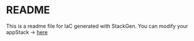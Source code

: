# README
This is a readme file for IaC generated with StackGen.
You can modify your appStack -> [here](http://main.dev.stackgen.com/appstacks/06e32090-ba5e-4d34-ab01-33f1ca88b858)
